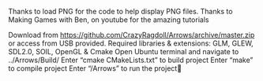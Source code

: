 

Thanks to load PNG for the code to help display PNG files.
Thanks to Making Games with Ben, on youtube for the amazing tutorials

Download from https://github.com/CrazyRagdoll/Arrows/archive/master.zip or access from USB provided.
Required libraries & extensions: GLM, GLEW, SDL2.0, SOIL, OpenGL & Cmake
Open Ubuntu terminal and navigate to ../Arrows/Build/
Enter “cmake CMakeLists.txt” to build project
Enter “make” to compile project
Enter “/Arrows” to run the project
